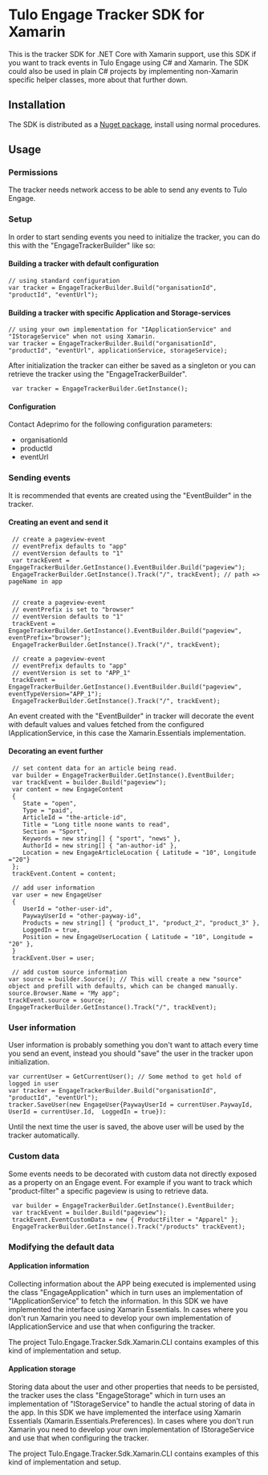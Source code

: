 # Tulo Engage Tracker SDK for Xamarin

This is the tracker SDK for .NET Core with Xamarin support, use this SDK if you want to track events in Tulo Engage using C# and Xamarin. The SDK could also be used in plain C# projects by implementing non-Xamarin specific helper classes, more about that further down.

## Installation

The SDK is distributed as a [Nuget package](https://www.nuget.org/packages/Adeprimo.Tulo.Engage.Tracker.Sdk.Xamarin), install using normal procedures.

## Usage

### Permissions

The tracker needs network access to be able to send any events to Tulo Engage.

### Setup

In order to start sending events you need to initialize the tracker, you can do this with the "EngageTrackerBuilder" like so:

#### Building a tracker with default configuration

```
// using standard configuration
var tracker = EngageTrackerBuilder.Build("organisationId", "productId", "eventUrl");
```

#### Building a tracker with specific Application and Storage-services

```
// using your own implementation for "IApplicationService" and "IStorageService" when not using Xamarin.
var tracker = EngageTrackerBuilder.Build("organisationId", "productId", "eventUrl", applicationService, storageService);
```

After initialization the tracker can either be saved as a singleton or you can retrieve the tracker using the "EngageTrackerBuilder".

```
 var tracker = EngageTrackerBuilder.GetInstance();
```

#### Configuration

Contact Adeprimo for the following configuration parameters:

* organisationId
* productId
* eventUrl

### Sending events

It is recommended that events are created using the "EventBuilder" in the tracker.

#### Creating an event and send it

```
 // create a pageview-event
 // eventPrefix defaults to "app"
 // eventVersion defaults to "1"
 var trackEvent = EngageTrackerBuilder.GetInstance().EventBuilder.Build("pageview");
 EngageTrackerBuilder.GetInstance().Track("/", trackEvent); // path => pageName in app


 // create a pageview-event
 // eventPrefix is set to "browser"
 // eventVersion defaults to "1"
 trackEvent = EngageTrackerBuilder.GetInstance().EventBuilder.Build("pageview", eventPrefix="browser");
 EngageTrackerBuilder.GetInstance().Track("/", trackEvent);

 // create a pageview-event
 // eventPrefix defaults to "app"
 // eventVersion is set to "APP_1"
 trackEvent = EngageTrackerBuilder.GetInstance().EventBuilder.Build("pageview", eventTypeVersion="APP_1");
 EngageTrackerBuilder.GetInstance().Track("/", trackEvent);
```

An event created with the "EventBuilder" in tracker will decorate the event with default values and values fetched from the configured IApplicationService, in this case the Xamarin.Essentials implementation.

#### Decorating an event further

```
 // set content data for an article being read.
 var builder = EngageTrackerBuilder.GetInstance().EventBuilder;
 var trackEvent = builder.Build("pageview");
 var content = new EngageContent
 {
    State = "open",
    Type = "paid",
    ArticleId = "the-article-id",
    Title = "Long title noone wants to read",
    Section = "Sport",
    Keywords = new string[] { "sport", "news" },
    AuthorId = new string[] { "an-author-id" },
    Location = new EngageArticleLocation { Latitude = "10", Longitude ="20"}
 };
 trackEvent.Content = content;

 // add user information
 var user = new EngageUser
 {
    UserId = "other-user-id",
    PaywayUserId = "other-payway-id",
    Products = new string[] { "product_1", "product_2", "product_3" },
    LoggedIn = true,
    Position = new EngageUserLocation { Latitude = "10", Longitude = "20" },
 }
 trackEvent.User = user;

 // add custom source information
var source = builder.Source(); // This will create a new "source" object and prefill with defaults, which can be changed manually.
source.Browser.Name = "My app";
trackEvent.source = source;
EngageTrackerBuilder.GetInstance().Track("/", trackEvent);
```

### User information

User information is probably something you don't want to attach every time you send an event, instead you should "save" the user in the tracker upon initialization.

```
var currentUser = GetCurrentUser(); // Some method to get hold of logged in user
var tracker = EngageTrackerBuilder.Build("organisationId", "productId", "eventUrl");
tracker.SaveUser(new EngageUser{PaywayUserId = currentUser.PaywayId, UserId = currentUser.Id,  LoggedIn = true}):
```

Until the next time the user is saved, the above user will be used by the tracker automatically.

### Custom data

Some events needs to be decorated with custom data not directly exposed as a property on an Engage event. For example if you want to track which "product-filter" a specific pageview is using to retrieve data.

```
 var builder = EngageTrackerBuilder.GetInstance().EventBuilder;
 var trackEvent = builder.Build("pageview");
 trackEvent.EventCustomData = new { ProductFilter = "Apparel" };
 EngageTrackerBuilder.GetInstance().Track("/products" trackEvent);
```

### Modifying the default data

#### Application information

Collecting information about the APP being executed is implemented using the class "EngageApplication" which in turn uses an implementation of "IApplicationService" to fetch the information. In this SDK we have implemented the interface using Xamarin Essentials. In cases where you don't run Xamarin you need to develop your own implementation of IApplicationService and use that when configuring the tracker.

The project Tulo.Engage.Tracker.Sdk.Xamarin.CLI contains examples of this kind of implementation and setup.

#### Application storage

Storing data about the user and other properties that needs to be persisted, the tracker uses the class "EngageStorage" which in turn uses an implementation of "IStorageService" to handle the actual storing of data in the app. In this SDK we have implemented the interface using Xamarin Essentials (Xamarin.Essentials.Preferences). In cases where you don't run Xamarin you need to develop your own implementation of IStorageService and use that when configuring the tracker.

The project Tulo.Engage.Tracker.Sdk.Xamarin.CLI contains examples of this kind of implementation and setup.
